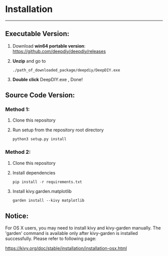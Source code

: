# Installation

------

## Executable Version:

1. Download **win64 portable version**: https://github.com/deepdiy/deepdiy/releases

2. **Unzip** and go to 

   ```
   ./path_of_downloaded_package/deepdiy/DeepDIY.exe 
   ```

   

3. **Double click** DeepDIY.exe , Done!

## Source Code Version:

### Method 1:

1. Clone this repository

2. Run setup from the repository root directory

   ```python
   python3 setup.py install
   ```

   

### Method 2:

1. Clone this repository

2. Install dependencies

   ```python
   pip install -r requirements.txt
   ```

3. Install kivy.garden.matplotlib

   ```
   garden install --kivy matplotlib 
   ```

   

## Notice:

For OS X users, you may need to install kivy and kivy-garden manually. The 'garden' command is available only after kivy-garden is installed successfully. Please refer to following page:

https://kivy.org/doc/stable/installation/installation-osx.html